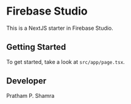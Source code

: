 # Firebase Studio

This is a NextJS starter in Firebase Studio.

## Getting Started

To get started, take a look at `src/app/page.tsx`.

##  Developer 

Pratham P. Shamra 
